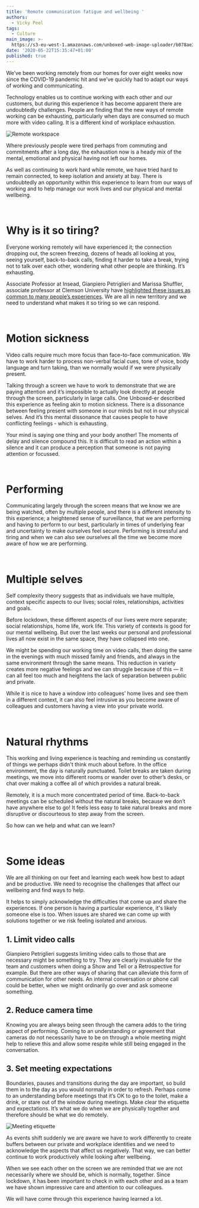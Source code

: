 ```yaml
---
title: 'Remote communication fatigue and wellbeing '
authors:
  - Vicky Peel
tags:
  - Culture
main_image: >-
  https://s3-eu-west-1.amazonaws.com/unboxed-web-image-uploader/b078ae34a7485e2760095753e7199b36.jpg
date: '2020-05-22T15:35:47+01:00'
published: true
---
```

We’ve been working remotely from our homes for over eight weeks now since the COVID-19 pandemic hit and we’ve quickly had to adapt our ways of working and communicating. 

Technology enables us to continue working with each other and our customers, but during this experience it has become apparent there are undoubtedly challenges. People are finding that the new ways of remote working can be exhausting, particularly when days are consumed so much more with video calling. It is a different kind of workplace exhaustion. 

![Remote workspace](https://s3-eu-west-1.amazonaws.com/unboxed-web-image-uploader/b078ae34a7485e2760095753e7199b36.jpg)

Where previously people were tired perhaps from commuting and commitments after a long day, the exhaustion now is a heady mix of the mental, emotional and physical having not left our homes.

As well as continuing to work hard while remote, we have tried hard to remain connected, to keep isolation and anxiety at bay. There is undoubtedly an opportunity within this experience to learn from our ways of working and to help manage our work lives and our physical and mental wellbeing.

<br/>

# Why is it so tiring?

Everyone working remotely will have experienced it; the connection dropping out, the screen freezing, dozens of heads all looking at you, seeing yourself, back-to-back calls, finding it harder to take a break, trying not to talk over each other, wondering what other people are thinking. It’s exhausting. 

Associate Professor at Insead, Gianpiero Petriglieri and Marissa Shuffler, associate professor at Clemson University have [highlighted these issues as common to many people’s experiences](https://www.bbc.com/worklife/article/20200421-why-zoom-video-chats-are-so-exhausting). We are all in new territory and we need to understand what makes it so tiring so we can respond.

<br/>

# Motion sickness

Video calls require much more focus than face-to-face communication. We have to work harder to process non-verbal facial cues, tone of voice, body language and turn taking, than we normally would if we were physically present. 

Talking through a screen we have to work to demonstrate that we are paying attention and it’s impossible to actually look directly at people through the screen, particularly in large calls. One Unboxed-er described this experience as feeling akin to motion sickness. There is a dissonance between feeling present with someone in our minds but not in our physical selves. And it’s this mental dissonance that causes people to have conflicting feelings - which is exhausting. 

Your mind is saying one thing and your body another! The moments of delay and silence compound this. It is difficult to read an action within a silence and it can produce a perception that someone is not paying attention or focussed.

<br/>

# Performing

Communicating largely through the screen means that we know we are being watched, often by multiple people, and there is a different intensity to this experience; a heightened sense of surveillance, that we are performing and having to perform to our best, particularly in times of underlying fear and uncertainty to make ourselves feel secure. Performing is stressful and tiring and when we can also see ourselves all the time we become more aware of how we are performing.

<br/>

# Multiple selves

Self complexity theory suggests that as individuals we have multiple, context specific aspects to our lives; social roles, relationships, activities and goals.

Before lockdown, these different aspects of our lives were more separate; social relationships, home life, work life. This variety of contexts is good for our mental wellbeing. But over the last weeks our personal and professional lives all now exist in the same space, they have collapsed into one. 

We might be spending our working time on video calls, then doing the same in the evenings with much missed family and friends, and always in the same environment through the same means. This reduction in variety creates more negative feelings and we can struggle because of this — it can all feel too much and heightens the lack of separation between public and private. 

While it is nice to have a window into colleagues’ home lives and see them in a different context, it can also feel intrusive as you become aware of colleagues and customers having a view into your private world.

<br/>

# Natural rhythms

This working and living experience is teaching and reminding us constantly of things we perhaps didn't think much about before. In the office environment, the day is naturally punctuated. Toilet breaks are taken during meetings, we move into different rooms or wander over to other’s desks, or chat over making a coffee all of which provides a natural break. 

Remotely, it is a much more concentrated period of time. Back-to-back meetings can be scheduled without the natural breaks, because we don’t have anywhere else to go! It feels less easy to take natural breaks and more disruptive or discourteous to step away from the screen.

So how can we help and what can we learn?

<br/>

# Some ideas

We are all thinking on our feet and learning each week how best to adapt and be productive. We need to recognise the challenges that affect our wellbeing and find ways to help.

It helps to simply acknowledge the difficulties that come up and share the experiences. If one person is having a particular experience, it's likely someone else is too. When issues are shared we can come up with solutions together or we risk feeling isolated and anxious. 

## 1. Limit video calls

Gianpiero Petriglieri suggests limiting video calls to those that are necessary might be something to try. They are clearly invaluable for the team and customers when doing a Show and Tell or a Retrospective for example. But there are other ways of sharing that can alleviate this form of communication for other needs. An internal conversation or phone call could be better, when we might ordinarily go over and ask someone something.

## 2. Reduce camera time

Knowing you are always being seen through the camera adds to the tiring aspect of performing. Coming to an understanding or agreement that cameras do not necessarily have to be on through a whole meeting might help to relieve this and allow some respite while still being engaged in the conversation.

## 3. Set meeting expectations

Boundaries, pauses and transitions during the day are important, so build them in to the day as you would normally in order to refresh. Perhaps come to an understanding before meetings that it’s OK to go to the toilet, make a drink, or stare out of the window during meetings. Make clear the etiquette and expectations. It’s what we do when we are physically together and therefore should be what we do remotely. 

![Meeting etiquette](https://s3-eu-west-1.amazonaws.com/unboxed-web-image-uploader/00d45367fc8313eb1124fffaf073ffa3.png)

As events shift suddenly we are aware we have to work differently to create buffers between our private and workplace identities and we need to acknowledge the aspects that affect us negatively. That way, we can better continue to work productively while looking after wellbeing. 

When we see each other on the screen we are reminded that we are not necessarily where we should be, which is normally, together. Since lockdown, it has been important to check in with each other and as a team we have shown impressive care and attention to our colleagues. 

We will have come through this experience having learned a lot.
